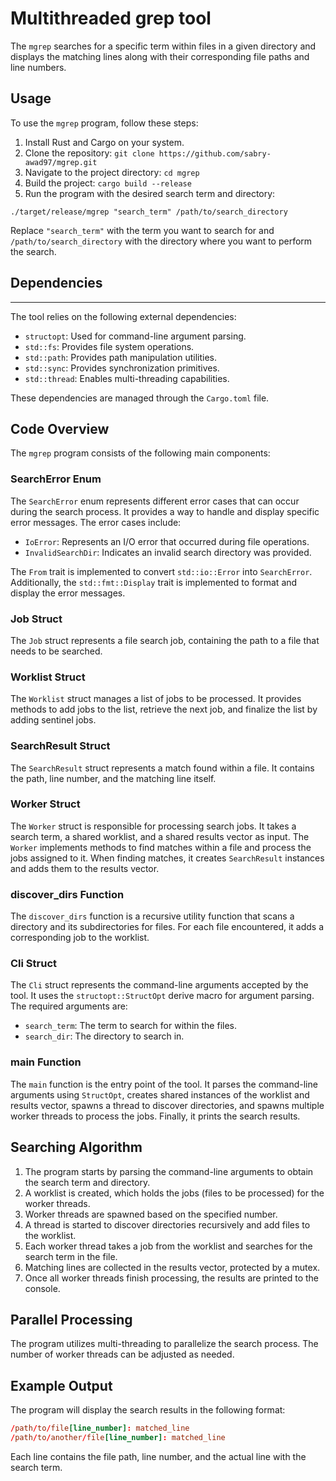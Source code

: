 # Multithreaded grep tool

The `mgrep` searches for a specific term within files in a given directory and displays the matching lines along with their corresponding file paths and line numbers.

## Usage

To use the `mgrep` program, follow these steps:

1. Install Rust and Cargo on your system.
2. Clone the repository: `git clone https://github.com/sabry-awad97/mgrep.git`
3. Navigate to the project directory: `cd mgrep`
4. Build the project: `cargo build --release`
5. Run the program with the desired search term and directory:

```shell
./target/release/mgrep "search_term" /path/to/search_directory
```

Replace `"search_term"` with the term you want to search for and `/path/to/search_directory` with the directory where you want to perform the search.

## Dependencies

---

The tool relies on the following external dependencies:

- `structopt`: Used for command-line argument parsing.
- `std::fs`: Provides file system operations.
- `std::path`: Provides path manipulation utilities.
- `std::sync`: Provides synchronization primitives.
- `std::thread`: Enables multi-threading capabilities.

These dependencies are managed through the `Cargo.toml` file.

## Code Overview

The `mgrep` program consists of the following main components:

### SearchError Enum

The `SearchError` enum represents different error cases that can occur during the search process. It provides a way to handle and display specific error messages. The error cases include:

- `IoError`: Represents an I/O error that occurred during file operations.
- `InvalidSearchDir`: Indicates an invalid search directory was provided.

The `From` trait is implemented to convert `std::io::Error` into `SearchError`. Additionally, the `std::fmt::Display` trait is implemented to format and display the error messages.

### Job Struct

The `Job` struct represents a file search job, containing the path to a file that needs to be searched.

### Worklist Struct

The `Worklist` struct manages a list of jobs to be processed. It provides methods to add jobs to the list, retrieve the next job, and finalize the list by adding sentinel jobs.

### SearchResult Struct

The `SearchResult` struct represents a match found within a file. It contains the path, line number, and the matching line itself.

### Worker Struct

The `Worker` struct is responsible for processing search jobs. It takes a search term, a shared worklist, and a shared results vector as input. The `Worker` implements methods to find matches within a file and process the jobs assigned to it. When finding matches, it creates `SearchResult` instances and adds them to the results vector.

### discover_dirs Function

The `discover_dirs` function is a recursive utility function that scans a directory and its subdirectories for files. For each file encountered, it adds a corresponding job to the worklist.

### Cli Struct

The `Cli` struct represents the command-line arguments accepted by the tool. It uses the `structopt::StructOpt` derive macro for argument parsing. The required arguments are:

- `search_term`: The term to search for within the files.
- `search_dir`: The directory to search in.

### main Function

The `main` function is the entry point of the tool. It parses the command-line arguments using `StructOpt`, creates shared instances of the worklist and results vector, spawns a thread to discover directories, and spawns multiple worker threads to process the jobs. Finally, it prints the search results.

## Searching Algorithm

1. The program starts by parsing the command-line arguments to obtain the search term and directory.
2. A worklist is created, which holds the jobs (files to be processed) for the worker threads.
3. Worker threads are spawned based on the specified number.
4. A thread is started to discover directories recursively and add files to the worklist.
5. Each worker thread takes a job from the worklist and searches for the search term in the file.
6. Matching lines are collected in the results vector, protected by a mutex.
7. Once all worker threads finish processing, the results are printed to the console.

## Parallel Processing

The program utilizes multi-threading to parallelize the search process. The number of worker threads can be adjusted as needed.

## Example Output

The program will display the search results in the following format:

```toml
/path/to/file[line_number]: matched_line
/path/to/another/file[line_number]: matched_line
```

Each line contains the file path, line number, and the actual line with the search term.
